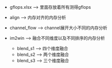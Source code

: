 - gflops.xlsx		--> 里面存放着所有测得gflops

- align			--> 内存对齐的内存分析

- channel_flow 		--> channel展开大小不同的内存分析

- im2win  		-->  融合不同维度以及不同排序的内存分析
  - blend_s1		--> 四个维度融合
  - blend_s2	--> 两个维度融合
  - blend_s3   --> 三个维度融合